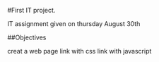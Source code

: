 #First IT project.

IT assignment given on thursday August 30th

##Objectives

creat a web page 
link with css
link with javascript